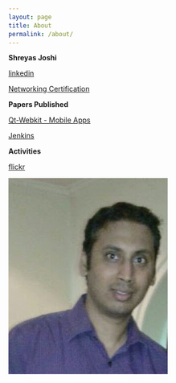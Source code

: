 ```yaml
---
layout: page
title: About
permalink: /about/
---
```


**Shreyas Joshi**

[linkedin](https://www.linkedin.com/in/shreyas-joshi-20640b22/)

[Networking Certification](https://www.youracclaim.com/badges/71113f38-defa-4c1e-a7bd-86241a4cbab6/public_url)

   **Papers Published**

[Qt-Webkit - Mobile Apps](https://opensourceforu.com/2014/09/qt-webkit-a-quick-way-to-develop-a-destop-or-mobile-app/)

[Jenkins](https://opensourceforu.com/2014/02/manage-routine-tasks-jenkins/)

  **Activities**

[flickr](https://www.flickr.com/photos/101288163@N03/)

<img src="/assets/img/About_Pic.jpg" alt="About Pic">
